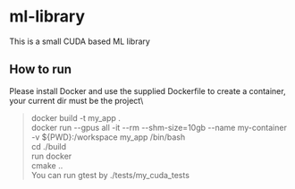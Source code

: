 # ml-library
This is a small CUDA based ML library
## How to run
Please install Docker and use the supplied Dockerfile to create a container, your current dir must be the project\
> docker build -t my_app . \
> docker run --gpus all -it --rm --shm-size=10gb --name my-container -v ${PWD}:/workspace my_app /bin/bash \
> cd ./build \
> run docker \
> cmake .. \
> You can run gtest by ./tests/my_cuda_tests

